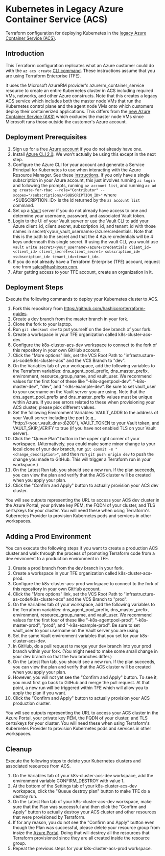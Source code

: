 # Kubernetes in Legacy Azure Container Service (ACS)
Terraform configuration for deploying Kubernetes in the [legacy Azure Container Service (ACS)](https://docs.microsoft.com/en-us/azure/container-service/kubernetes/).

## Introduction
This Terraform configuration replicates what an Azure customer could do with the `az acs create` [CLI command](https://docs.microsoft.com/en-us/cli/azure/acs?view=azure-cli-latest#az_acs_create). These instructions assume that you are using Terraform Enterprise (TFE).

It uses the Microsoft AzureRM provider's azurerm_container_service resource to create an entire Kubernetes cluster in ACS including required VMs, networks, and other Azure constructs. Note that this creates a legacy ACS service which includes both the master node VMs that run the Kubernetes control plane and the agent node VMs onto which customers deploy their containerized applications. This differs from the  [new Azure Container Service (AKS)](https://docs.microsoft.com/en-us/azure/aks/) which excludes the master node VMs since Microsoft runs those outside the customer's Azure account.

## Deployment Prerequisites

1. Sign up for a free [Azure account](https://azure.microsoft.com/en-us/free/) if you do not already have one.
1. Install [Azure CLI 2.0](https://docs.microsoft.com/en-us/cli/azure/install-azure-cli?view=azure-cli-latest). We won't actually be using this except in the next step.
1. Configure the Azure CLI for your account and generate a Service Principal for Kubernetes to use when interacting with the Azure Resource Manager. See these [instructions](https://www.terraform.io/docs/providers/azurerm/authenticating_via_service_principal.html). If you only have a single subscription in your Azure account, this just involves running `az login` and following the prompts, running `az account list`, and running `az ad sp create-for-rbac --role="Contributor" --scopes="/subscriptions/<SUBSCRIPTION_ID>"` where \<SUBSCRIPTION_ID\> is the id returned by the `az account list` command.
1. Set up a [Vault](https://www.vaultproject.io/) server if you do not already have access to one and determine your username, password, and associated Vault token.
1. Login to the UI of your Vault server or use the Vault CLI to add your Azure client_id, client_secret, subscription_id, and tenant_id with those names in secret/<your_vault_username>/azure/credentials. Note that this is the path to the secret and that the 4 Azure credentials will be 4 keys underneath this single secret.  If using the vault CLI, you would use `vault write secret/<your_username>/azure/credentials client_id=<client_id> client_secret=<client_secret> subscription_id=<subscription_id> tenant_id=<tenant_id>`.
1. If you do not already have a Terraform Enterprise (TFE) account, request one from sales@hashicorp.com.
1. After getting access to your TFE account, create an organization in it.

## Deployment Steps
Execute the following commands to deploy your Kubernetes cluster to ACS.

1. Fork this repository from https://github.com/hashicorp/terraform-guides.
1. Create a dev branch from the master branch in your fork.
1. Clone the fork to your laptop.
1. Run `git checkout dev` to put yourself on the dev branch of your fork.
1. Create a workspace in your TFE organization called k8s-cluster-acs-dev.
1. Configure the k8s-cluster-acs-dev workspace to connect to the fork of this repository in your own GitHub account.
1. Click the "More options" link, set the VCS Root Path to "infrastructure-as-code/k8s-cluster-acs" and the VCS Branch to "dev".
1. On the Variables tab of your workspace, add the following variables to the Terraform variables: dns_agent_pool_prefix, dns_master_prefix, environment, resource_group_name, and vault_user. We recommend values for the first four of these like "<user>-k8s-agentpool-dev", "<user>-k8s-master-dev", "dev", and "<user>-k8s-example-dev". Be sure to set vault_user to your username on the Vault server you are using. Note that the dns_agent_pool_prefix and dns_master_prefix values must be unique within Azure. If you see errors related to these when provisioning your ACS cluster, please pick different values.
1. Set the following Environment Variables: VAULT_ADDR to the address of your Vault server including the port (e.g., "http://<your_vault_dns>:8200"), VAULT_TOKEN to your Vault token, and VAULT_SKIP_VERIFY to true (if you have not enabled TLS on your Vault server).
1. Click the "Queue Plan" button in the upper right corner of your workspace. (Alternatively, you could make some minor change to your local clone of your dev branch, run `git commit -m "<change_description>"`, and then run `git push origin dev` to push the change you made to GitHub. This will trigger a Terraform run in your workspace.)
1. On the Latest Run tab, you should see a new run. If the plan succeeds, you can view the plan and verify that the ACS cluster will be created when you apply your plan.
1. Click the "Confirm and Apply" button to actually provision your ACS dev cluster.

You will see outputs representing the URL to access your ACS dev cluster in the Azure Portal, your private key PEM, the FQDN of your cluster, and TLS certs/keys for your cluster.  You will need these when using Terraform's Kubernetes Provider to provision Kubernetes pods and services in other workspaces.

## Adding a Prod Environment
You can execute the following steps if you want to create a production ACS cluster and walk through the process of promoting Terraform code from a dev environent to a production environment in TFE.

1. Create a prod branch from the dev branch in your fork.
1. Create a workspace in your TFE organization called k8s-cluster-acs-prod.
1. Configure the k8s-cluster-acs-prod workspace to connect to the fork of this repository in your own GitHub account.
1. Click the "More options" link, set the VCS Root Path to "infrastructure-as-code/k8s-cluster-acs" and the VCS Branch to "prod".
1. On the Variables tab of your workspace, add the following variables to the Terraform variables: dns_agent_pool_prefix, dns_master_prefix, environment, resource_group_name, and vault_user. We recommend values for the first four of these like "<user>-k8s-agentpool-prod", "<user>-k8s-master-prod", "prod", and "<user>-k8s-example-prod". Be sure to set vault_user to your username on the Vault server you are using.
1. Set the same Vault environment variables that you set for your k8s-cluster-acs-dev.
1. In GitHub, do a pull request to merge your dev branch into your prod branch within your fork. (You might need to make some small change in your dev branch so that the two branches differ.)
1. On the Latest Run tab, you should see a new run. If the plan succeeds, you can view the plan and verify that the ACS cluster will be created when you apply your plan.
1. However, you will not yet see the "Confirm and Apply" button. To see it, you must first go back to GitHub and merge the pull request. At that point, a new run will be triggered within TFE which will allow you to apply the plan if you want.
1. Click the "Confirm and Apply" button to actually provision your ACS production cluster.

You will see outputs representing the URL to access your ACS cluster in the Azure Portal, your private key PEM, the FQDN of your cluster, and TLS certs/keys for your cluster.  You will need these when using Terraform's Kubernetes Provider to provision Kubernetes pods and services in other workspaces.

## Cleanup
Execute the following steps to delete your Kubernetes clusters and associated resources from ACS.

1. On the Variables tab of your k8s-cluster-acs-dev workspace, add the environment variable CONFIRM_DESTROY with value 1.
1. At the bottom of the Settings tab of your k8s-cluster-acs-dev workspace, click the "Queue destroy plan" button to make TFE do a destroy run.
1. On the Latest Run tab of your k8s-cluster-acs-dev workspace, make sure that the Plan was successful and then click the "Confirm and Apply" button to actually destroy your ACS cluster and other resources that were provisioned by Terraform.
1. If for any reason, you do not see the "Confirm and Apply" button even though the Plan was successful, please delete your resource group from insize the [Azure Portal](https://portal.azure.com). Doing that will destroy all the resources that Terraform provisioned since they are all created inside the resource group.
1. Repeat the previous steps for your k8s-cluster-acs-prod workspace.
